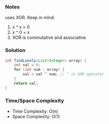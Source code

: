 ### Notes

uses XOR. Keep in mind:

1. x ^ x = 0
1. x ^ 0 = x
1. XOR is commutative and associative

### Solution

```java
int findLonely(List<Integer> array) {
    int val = 0;
    for (int num : array) {
        val = val ^ num; // ^ is XOR operator
    }
    return val;
}
```

### Time/Space Complexity

- Time Complexity: O(n)
- Space Complexity: O(1)
